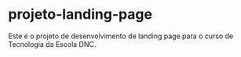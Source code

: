 # projeto-landing-page
Este é o projeto de desenvolvimento de landing page para o curso de Tecnologia da Escola DNC.
